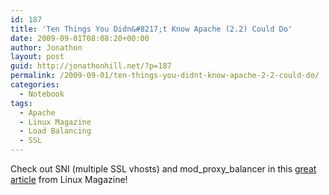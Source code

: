 ```yaml
---
id: 187
title: 'Ten Things You Didn&#8217;t Know Apache (2.2) Could Do'
date: 2009-09-01T08:08:20+00:00
author: Jonathon
layout: post
guid: http://jonathonhill.net/?p=187
permalink: /2009-09-01/ten-things-you-didnt-know-apache-2-2-could-do/
categories:
  - Notebook
tags:
  - Apache
  - Linux Magazine
  - Load Balancing
  - SSL
---
```

Check out SNI (multiple SSL vhosts) and mod\_proxy\_balancer in this [great article](http://www.linux-mag.com/cache/7480/1.html) from Linux Magazine!